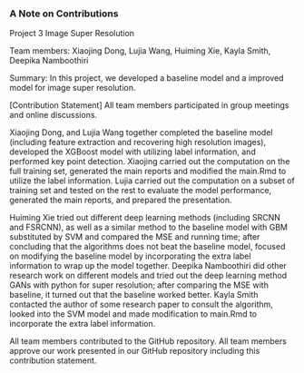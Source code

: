 ### A Note on Contributions

Project 3 Image Super Resolution

Team members: Xiaojing Dong, Lujia Wang, Huiming Xie, Kayla Smith, Deepika Namboothiri

Summary: In this project, we developed a baseline model and a improved model for image super resolution.  

[Contribution Statement] All team members participated in group meetings and online discussions. 


Xiaojing Dong, and Lujia Wang together completed the baseline model (including feature extraction and recovering high resolution images), developed the XGBoost model with utilizing label information, and performed key point detection. Xiaojing carried out the computation on the full training set, generated the main reports and modified the main.Rmd to utilize the label information. Lujia carried out the computation on a subset of training set and tested on the rest to evaluate the model performance, generated the main reports, and prepared the presentation. 


Huiming Xie tried out different deep learning methods (including SRCNN and FSRCNN), as well as a similar method to the baseline model with GBM substituted by SVM and compared the MSE and running time; after concluding that the algorithms does not beat the baseline model, focused on modifying the baseline model by incorporating the extra label information to wrap up the model together. Deepika Namboothiri did other research work on different models and tried out the deep learning method GANs with python for super resolution; after comparing the MSE with baseline, it turned out that the baseline worked better. Kayla Smith contacted the author of some research paper to consult the algorithm, looked into the SVM model and made modification to main.Rmd to incorporate the extra label information.

 

All team members contributed to the GitHub repository. All team members approve our work presented in our GitHub repository including this contribution statement.
